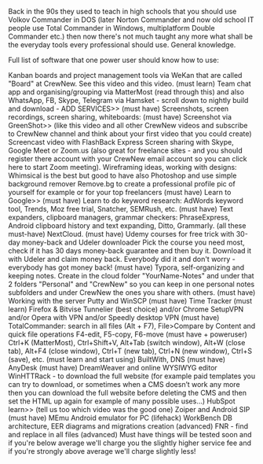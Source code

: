 Back in the 90s they used to teach in high schools that you should use Volkov Commander in DOS (later Norton Commander and now old school IT people use Total Commander in Windows, multiplatform Double Commander etc.) then now there's not much taught any more what shall be the everyday tools every professional should use. General knowledge.

Full list of software that one power user should know how to use:

Kanban boards and project management tools via WeKan that are called "Board" at CrewNew. See this video and this video. (must learn)
Team chat app and organising/grouping via MatterMost (read through this) and also WhatsApp, FB, Skype, Telegram via Hamsket - scroll down to nightly build and download - ADD SERVICES>> (must have)
Screenshots, screen recordings, screen sharing, whiteboards: (must have)
Screenshot via GreenShot>> (like this video and all other CrewNew videos and subscribe to CrewNew channel and think about your first video that you could create)
Screencast video with FlashBack Express
Screen sharing with Skype, Google Meet or Zoom.us (also great for freelance sites - and you should register there account with your CrewNew email account so you can click here to start Zoom meeting).
Wireframing ideas, working with designs: Whimsical is the best but good to have also Photoshop and use simple background remover Remove.bg to create a professional profile pic of yourself for example or for your top freelancers (must have)
Learn to Google>> (must have)
Learn to do keyword research: AdWords keyword tool, Trends, Moz free trial, Snatcher, SEMRush, etc. (must have)
Text expanders, clipboard managers, grammar checkers: PhraseExpress, Android clipboard history and text expanding, Ditto, Grammarly. (all these must-have)
NextCloud. (must have)
Udemy courses for free trick with 30-day money-back and Udeler downloader Pick the course you need most, check if it has 30 days money-back guarantee and then buy it. Download it with Udeler and claim money back. Everybody did it and don't worry - everybody has got money back! (must have)
Typora, self-organizing and keeping notes. Create in the cloud folder "YourName-Notes" and under that 2 folders "Personal" and "CrewNew" so you can keep in one personal notes subfolders and under CrewNew the ones you share with others. (must have)
Working with the server Putty and WinSCP (must have)
Time Tracker (must learn)
Firefox & Bitvise Tunnelier (best choice) and/or Chrome SetupVPN and/or Opera with VPN and/or Speedly desktop VPN (must have)
TotalCommander: search in all files (Alt + F7), File>Compare by Content and quick file operations F4-edit, F5-copy, F6-move (must have + poweruser)
Ctrl+K (MatterMost), Ctrl+Shift+V, Alt+Tab (switch window), Alt+W (close tab), Alt+F4 (close window), Ctrl+T (new tab), Ctrl+N (new window), Ctrl+S (save), etc. (must learn and start using)
BuiltWith, DNS (must have)
AnyDesk (must have)
DreamWeaver and online WYSIWYG editor
WinHTTRack - to download the full website (for example paid templates you can try to download, or sometimes when a CMS doesn’t work any more then you can download the full website before deleting the CMS and then set the HTML up again for example of many possible uses…)
HubSpot learn>> (tell us too which video was the good one)
Zoiper and Android SIP (must have)
MEmu Android emulator for PC (lifehack)
WorkBench DB architecture, EER diagrams and migrations creation (advanced)
FNR - find and replace in all files (advanced)
Must have things will be tested soon and if you're below average we'll charge you the slightly higher service fee and if you're strongly above average we'll charge slightly less!